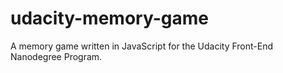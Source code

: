 # udacity-memory-game
A memory game written in JavaScript for the Udacity Front-End Nanodegree Program.
